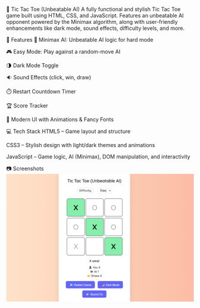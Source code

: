 🧠 Tic Tac Toe (Unbeatable AI)
A fully functional and stylish Tic Tac Toe game built using HTML, CSS, and JavaScript. Features an unbeatable AI opponent powered by the Minimax algorithm, along with user-friendly enhancements like dark mode, sound effects, difficulty levels, and more.

🚀 Features
🧠 Minimax AI: Unbeatable AI logic for hard mode

🎮 Easy Mode: Play against a random-move AI

🌗 Dark Mode Toggle

🔉 Sound Effects (click, win, draw)

⏱️ Restart Countdown Timer

🏆 Score Tracker

🎨 Modern UI with Animations & Fancy Fonts

💻 Tech Stack
HTML5 – Game layout and structure

CSS3 – Stylish design with light/dark themes and animations

JavaScript – Game logic, AI (Minimax), DOM manipulation, and interactivity

📷 Screenshots
![Tic Tac Toe Screenshot](https://raw.githubusercontent.com/smriti2139/Tic-Tac-Toe/main/Screenshot.png)





